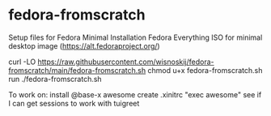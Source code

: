 # fedora-fromscratch
Setup files for Fedora Minimal Installation
Fedora Everything ISO for minimal desktop image (https://alt.fedoraproject.org/)

curl -LO https://raw.githubusercontent.com/wisnoskij/fedora-fromscratch/main/fedora-fromscratch.sh
chmod u+x fedora-fromscratch.sh
run ./fedora-fromscratch.sh

To work on:
install @base-x awesome
create .xinitrc "exec awesome"
see if I can get sessions to work with tuigreet
